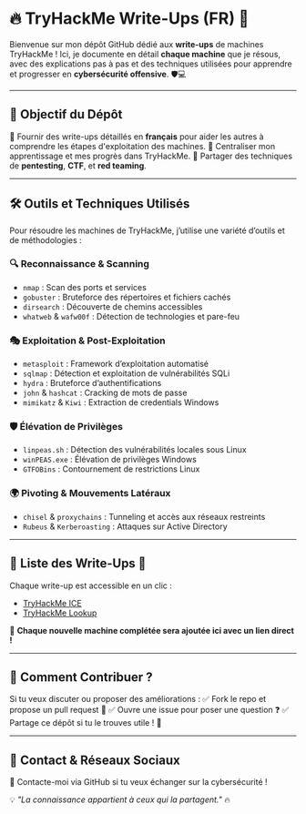 # 🔥 TryHackMe Write-Ups (FR) 🚀

Bienvenue sur mon dépôt GitHub dédié aux **write-ups** de machines TryHackMe ! Ici, je documente en détail **chaque machine** que je résous, avec des explications pas à pas et des techniques utilisées pour apprendre et progresser en **cybersécurité offensive**. 🛡️💻

---

## 🎯 Objectif du Dépôt
📌 Fournir des write-ups détaillés en **français** pour aider les autres à comprendre les étapes d'exploitation des machines.
📌 Centraliser mon apprentissage et mes progrès dans TryHackMe.
📌 Partager des techniques de **pentesting**, **CTF**, et **red teaming**.

---

## 🛠️ Outils et Techniques Utilisés
Pour résoudre les machines de TryHackMe, j’utilise une variété d’outils et de méthodologies :

### 🔍 **Reconnaissance & Scanning**
- `nmap` : Scan des ports et services
- `gobuster` : Bruteforce des répertoires et fichiers cachés
- `dirsearch` : Découverte de chemins accessibles
- `whatweb` & `wafw00f` : Détection de technologies et pare-feu

### 🎭 **Exploitation & Post-Exploitation**
- `metasploit` : Framework d’exploitation automatisé
- `sqlmap` : Détection et exploitation de vulnérabilités SQLi
- `hydra` : Bruteforce d’authentifications
- `john` & `hashcat` : Cracking de mots de passe
- `mimikatz` & `Kiwi` : Extraction de credentials Windows

### 🛡️ **Élévation de Privilèges**
- `linpeas.sh` : Détection des vulnérabilités locales sous Linux
- `winPEAS.exe` : Élévation de privilèges Windows
- `GTFOBins` : Contournement de restrictions Linux

### 🌍 **Pivoting & Mouvements Latéraux**
- `chisel` & `proxychains` : Tunneling et accès aux réseaux restreints
- `Rubeus` & `Kerberoasting` : Attaques sur Active Directory

---

## 📂 Liste des Write-Ups 📜

Chaque write-up est accessible en un clic :

- [TryHackMe ICE](WriteUps/TryHackMe_Ice_WriteUp.md)
- [TryHackMe Lookup](WriteUps/TryHackMe_Lookup_WriteUp.md)

🚀 **Chaque nouvelle machine complétée sera ajoutée ici avec un lien direct !**

---

## 📢 Comment Contribuer ?
Si tu veux discuter ou proposer des améliorations :
✅ Fork le repo et propose un pull request 📌
✅ Ouvre une issue pour poser une question ❓
✅ Partage ce dépôt si tu le trouves utile ! 🙌

---

## 📌 Contact & Réseaux Sociaux
📧 Contacte-moi via GitHub si tu veux échanger sur la cybersécurité !

💡 *"La connaissance appartient à ceux qui la partagent."* 🔥
